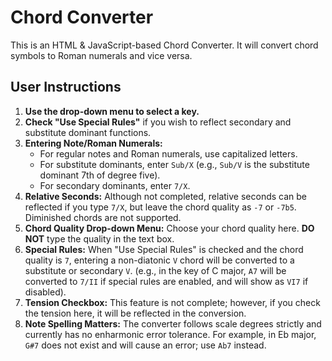 
# Chord Converter

This is an HTML & JavaScript-based Chord Converter. It will convert chord symbols to Roman numerals and vice versa.

## User Instructions

1. **Use the drop-down menu to select a key.**
2. **Check "Use Special Rules"** if you wish to reflect secondary and substitute dominant functions.
3. **Entering Note/Roman Numerals:**
    - For regular notes and Roman numerals, use capitalized letters.
    - For substitute dominants, enter `Sub/X` (e.g., `Sub/V` is the substitute dominant 7th of degree five).
    - For secondary dominants, enter `7/X`.
4. **Relative Seconds:** Although not completed, relative seconds can be reflected if you type `7/X`, but leave the chord quality as `-7` or `-7b5`. Diminished chords are not supported.
5. **Chord Quality Drop-down Menu:** Choose your chord quality here. **DO NOT** type the quality in the text box.
6. **Special Rules:** When "Use Special Rules" is checked and the chord quality is `7`, entering a non-diatonic `V` chord will be converted to a substitute or secondary `V`. (e.g., in the key of C major, `A7` will be converted to `7/II` if special rules are enabled, and will show as `VI7` if disabled).
7. **Tension Checkbox:** This feature is not complete; however, if you check the tension here, it will be reflected in the conversion.
8. **Note Spelling Matters:** The converter follows scale degrees strictly and currently has no enharmonic error tolerance. For example, in Eb major, `G#7` does not exist and will cause an error; use `Ab7` instead.
